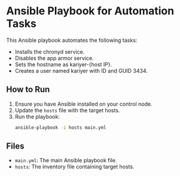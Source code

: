 # Ansible Playbook for Automation Tasks

This Ansible playbook automates the following tasks:
- Installs the chronyd service.
- Disables the app armor service.
- Sets the hostname as kariyer-{host IP}.
- Creates a user named kariyer with ID and GUID 3434.

## How to Run

1. Ensure you have Ansible installed on your control node.
2. Update the `hosts` file with the target hosts.
3. Run the playbook:
   ```bash
   ansible-playbook -i hosts main.yml
   ```

## Files

- `main.yml`: The main Ansible playbook file.
- `hosts`: The inventory file containing target hosts.
